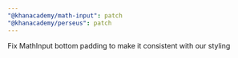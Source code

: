 ```yaml
---
"@khanacademy/math-input": patch
"@khanacademy/perseus": patch
---
```


Fix MathInput bottom padding to make it consistent with our styling
